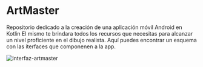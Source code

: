 # ArtMaster
Repositorio dedicado a la creación de una aplicación móvil Android en Kotlin
El mismo te brindara todos los recursos que necesitas para alcanzar un nivel proficiente en el dibujo realista.
Aquí puedes encontrar un esquema con las iterfaces que componenen a la app.

![interfaz-artmaster](https://github.com/maxtheprogrammer98/ArtMaster/assets/72700320/91d9d41c-53f5-442a-923c-e236c98334e7)

